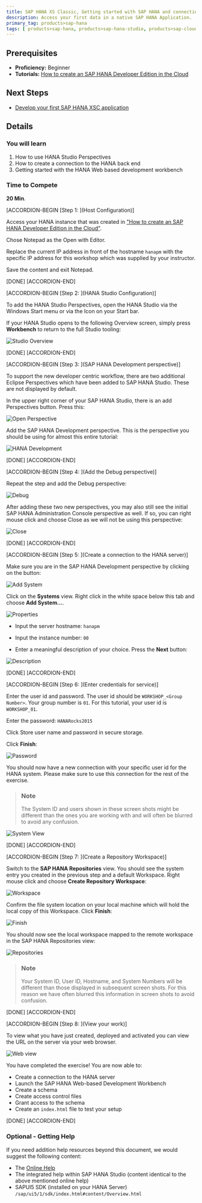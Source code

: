 ```yaml
---
title: SAP HANA XS Classic, Getting started with SAP HANA and connecting the Web Workbench
description: Access your first data in a native SAP HANA Application.
primary_tag: products>sap-hana
tags: [ products>sap-hana, products>sap-hana-studio, products>sap-cloud-platform, topic>sql, topic>big-data, tutorial>beginner]
---
```

## Prerequisites  
- **Proficiency:** Beginner
- **Tutorials:** [How to create an SAP HANA Developer Edition in the Cloud](http://www.sap.com/developer/tutorials/hana-setup-cloud.html)

## Next Steps
- [Develop your first SAP HANA XSC application](http://www.sap.com/developer/tutorials/hana-web-development-workbench.html)


## Details
### You will learn  
1. How to use HANA Studio Perspectives
2. How to create a connection to the HANA back end
3. Getting started with the HANA Web based development workbench


### Time to Compete
**20 Min**.

[ACCORDION-BEGIN [Step 1: ](Host Configuration)]


Access your HANA instance that was created in ["How to create an SAP HANA Developer Edition in the Cloud"](http://www.sap.com/developer/tutorials/hana-setup-cloud.html).

Chose Notepad as the Open with Editor.

Replace the current IP address in front of the hostname `hanapm` with the specific IP address for this workshop which was supplied by your instructor.

Save the content and exit Notepad.

[DONE]
[ACCORDION-END]

[ACCORDION-BEGIN [Step 2: ](HANA Studio Configuration)]

To add the HANA Studio Perspectives, open the HANA Studio via the Windows Start menu or via the Icon on your Start bar.

If your HANA Studio opens to the following Overview screen, simply press **Workbench** to return to the full Studio tooling:

![Studio Overview](https://raw.githubusercontent.com/SAPDocuments/Tutorials/master/tutorials/hana-configure/4.png)

[DONE]
[ACCORDION-END]

[ACCORDION-BEGIN [Step 3: ](SAP HANA Development perspective)]

To support the new developer centric workflow, there are two additional Eclipse Perspectives which have been added to SAP HANA Studio. These are not displayed by default.

In the upper right corner of your SAP HANA Studio, there is an add Perspectives button. Press this:

![Open Perspective](https://raw.githubusercontent.com/SAPDocuments/Tutorials/master/tutorials/hana-configure/5.png)

Add the SAP HANA Development perspective. This is the perspective you should be using for almost this entire tutorial:

![HANA Development](https://raw.githubusercontent.com/SAPDocuments/Tutorials/master/tutorials/hana-configure/6.png)

[DONE]
[ACCORDION-END]

[ACCORDION-BEGIN [Step 4: ](Add the Debug perspective)]

Repeat the step and add the Debug perspective:

![Debug](https://raw.githubusercontent.com/SAPDocuments/Tutorials/master/tutorials/hana-configure/7.png)

After adding these two new perspectives, you may also still see the initial SAP HANA Administration Console perspective as well. If so, you can right mouse click and choose Close as we will not be using this perspective:

![Close](https://raw.githubusercontent.com/SAPDocuments/Tutorials/master/tutorials/hana-configure/8.png)

[DONE]
[ACCORDION-END]

[ACCORDION-BEGIN [Step 5: ](Create a connection to the HANA server)]

Make sure you are in the SAP HANA Development perspective by clicking on the button:

![Add System](https://raw.githubusercontent.com/SAPDocuments/Tutorials/master/tutorials/hana-configure/9.png)

Click on the **Systems** view.  Right click in the white space below this tab and choose **Add System...**.

![Properties](https://raw.githubusercontent.com/SAPDocuments/Tutorials/master/tutorials/hana-configure/10.png)

- Input the server hostname: `hanapm`

- Input the instance number: `00`

- Enter a meaningful description of your choice. Press the **Next** button:

![Description](https://raw.githubusercontent.com/SAPDocuments/Tutorials/master/tutorials/hana-configure/11.png)

[DONE]
[ACCORDION-END]

[ACCORDION-BEGIN [Step 6: ](Enter credentials for service)]

Enter the user id and password. The user id should be `WORKSHOP_<Group Number>`. Your group number is `01`. For this tutorial, your user id is `WORKSHOP_01`.

Enter the password: `HANARocks2015`

Click Store user name and password in secure storage.

Click **Finish**:

![Password](https://raw.githubusercontent.com/SAPDocuments/Tutorials/master/tutorials/hana-configure/12.png)

You should now have a new connection with your specific user id for the HANA system. Please make sure to use this connection for the rest of the exercise.

> ### Note
>The System ID and users shown in these screen shots might be different than the ones you are working with and will often be blurred to avoid any confusion.

![System View](https://raw.githubusercontent.com/SAPDocuments/Tutorials/master/tutorials/hana-configure/13.png)

[DONE]
[ACCORDION-END]

[ACCORDION-BEGIN [Step 7: ](Create a Repository Workspace)]


Switch to the **SAP HANA Repositories** view. You should see the system entry you created in the previous step and a default Workspace. Right mouse click and choose **Create Repository Workspace**:

![Workspace](https://raw.githubusercontent.com/SAPDocuments/Tutorials/master/tutorials/hana-configure/14.png)

Confirm the file system location on your local machine which will hold the local copy of this Workspace. Click **Finish**:

![Finish](https://raw.githubusercontent.com/SAPDocuments/Tutorials/master/tutorials/hana-configure/15.png)

You should now see the local workspace mapped to the remote workspace in the SAP HANA Repositories view:

![Repositories](https://raw.githubusercontent.com/SAPDocuments/Tutorials/master/tutorials/hana-configure/16.png)

> ### Note
>Your System ID, User ID, Hostname, and System Numbers will be different than those displayed in subsequent screen shots. For this reason we have often blurred this information in screen shots to avoid confusion.

[DONE]
[ACCORDION-END]

[ACCORDION-BEGIN [Step 8: ](View your work)]

To view what you have just created, deployed and activated you can view the URL on the server via your web browser.


![Web view](https://raw.githubusercontent.com/SAPDocuments/Tutorials/master/tutorials/hana-configure/39.png)

You have completed the exercise! You are now able to:
- Create a connection to the HANA server
- Launch the SAP HANA Web-based Development Workbench
- Create a schema
- Create access control files
- Grant access to the schema
- Create an `index.html` file to test your setup

[DONE]
[ACCORDION-END]


### Optional - Getting Help
If you need addition help resources beyond this document, we would suggest the following content:

* The [Online Help](https://help.sap.com/hana/SAP_HANA_Developer_Guide_en.pdf)
* The integrated help within SAP HANA Studio (content identical to the above mentioned online help)
* SAPUI5 SDK (installed on your HANA Server) `/sap/ui5/1/sdk/index.html#content/Overview.html`
